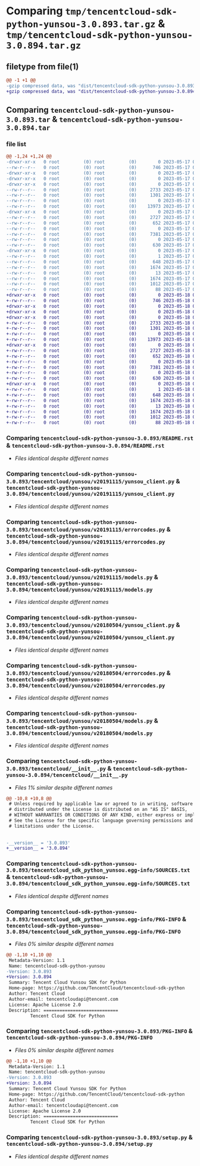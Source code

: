 # Comparing `tmp/tencentcloud-sdk-python-yunsou-3.0.893.tar.gz` & `tmp/tencentcloud-sdk-python-yunsou-3.0.894.tar.gz`

## filetype from file(1)

```diff
@@ -1 +1 @@
-gzip compressed data, was "dist/tencentcloud-sdk-python-yunsou-3.0.893.tar", last modified: Wed May 17 03:46:13 2023, max compression
+gzip compressed data, was "dist/tencentcloud-sdk-python-yunsou-3.0.894.tar", last modified: Thu May 18 00:42:53 2023, max compression
```

## Comparing `tencentcloud-sdk-python-yunsou-3.0.893.tar` & `tencentcloud-sdk-python-yunsou-3.0.894.tar`

### file list

```diff
@@ -1,24 +1,24 @@
-drwxr-xr-x   0 root         (0) root         (0)        0 2023-05-17 03:46:13.000000 tencentcloud-sdk-python-yunsou-3.0.893/
--rw-r--r--   0 root         (0) root         (0)      746 2023-05-17 03:46:13.000000 tencentcloud-sdk-python-yunsou-3.0.893/README.rst
-drwxr-xr-x   0 root         (0) root         (0)        0 2023-05-17 03:46:13.000000 tencentcloud-sdk-python-yunsou-3.0.893/tencentcloud/
-drwxr-xr-x   0 root         (0) root         (0)        0 2023-05-17 03:46:13.000000 tencentcloud-sdk-python-yunsou-3.0.893/tencentcloud/yunsou/
-drwxr-xr-x   0 root         (0) root         (0)        0 2023-05-17 03:46:13.000000 tencentcloud-sdk-python-yunsou-3.0.893/tencentcloud/yunsou/v20191115/
--rw-r--r--   0 root         (0) root         (0)     2733 2023-05-17 03:46:13.000000 tencentcloud-sdk-python-yunsou-3.0.893/tencentcloud/yunsou/v20191115/yunsou_client.py
--rw-r--r--   0 root         (0) root         (0)     1301 2023-05-17 03:46:13.000000 tencentcloud-sdk-python-yunsou-3.0.893/tencentcloud/yunsou/v20191115/errorcodes.py
--rw-r--r--   0 root         (0) root         (0)        0 2023-05-17 03:46:13.000000 tencentcloud-sdk-python-yunsou-3.0.893/tencentcloud/yunsou/v20191115/__init__.py
--rw-r--r--   0 root         (0) root         (0)    13973 2023-05-17 03:46:13.000000 tencentcloud-sdk-python-yunsou-3.0.893/tencentcloud/yunsou/v20191115/models.py
-drwxr-xr-x   0 root         (0) root         (0)        0 2023-05-17 03:46:13.000000 tencentcloud-sdk-python-yunsou-3.0.893/tencentcloud/yunsou/v20180504/
--rw-r--r--   0 root         (0) root         (0)     2727 2023-05-17 03:46:13.000000 tencentcloud-sdk-python-yunsou-3.0.893/tencentcloud/yunsou/v20180504/yunsou_client.py
--rw-r--r--   0 root         (0) root         (0)      652 2023-05-17 03:46:13.000000 tencentcloud-sdk-python-yunsou-3.0.893/tencentcloud/yunsou/v20180504/errorcodes.py
--rw-r--r--   0 root         (0) root         (0)        0 2023-05-17 03:46:13.000000 tencentcloud-sdk-python-yunsou-3.0.893/tencentcloud/yunsou/v20180504/__init__.py
--rw-r--r--   0 root         (0) root         (0)     7381 2023-05-17 03:46:13.000000 tencentcloud-sdk-python-yunsou-3.0.893/tencentcloud/yunsou/v20180504/models.py
--rw-r--r--   0 root         (0) root         (0)        0 2023-05-17 03:46:13.000000 tencentcloud-sdk-python-yunsou-3.0.893/tencentcloud/yunsou/__init__.py
--rw-r--r--   0 root         (0) root         (0)      630 2023-05-17 03:46:13.000000 tencentcloud-sdk-python-yunsou-3.0.893/tencentcloud/__init__.py
-drwxr-xr-x   0 root         (0) root         (0)        0 2023-05-17 03:46:13.000000 tencentcloud-sdk-python-yunsou-3.0.893/tencentcloud_sdk_python_yunsou.egg-info/
--rw-r--r--   0 root         (0) root         (0)        1 2023-05-17 03:46:13.000000 tencentcloud-sdk-python-yunsou-3.0.893/tencentcloud_sdk_python_yunsou.egg-info/dependency_links.txt
--rw-r--r--   0 root         (0) root         (0)      648 2023-05-17 03:46:13.000000 tencentcloud-sdk-python-yunsou-3.0.893/tencentcloud_sdk_python_yunsou.egg-info/SOURCES.txt
--rw-r--r--   0 root         (0) root         (0)     1674 2023-05-17 03:46:13.000000 tencentcloud-sdk-python-yunsou-3.0.893/tencentcloud_sdk_python_yunsou.egg-info/PKG-INFO
--rw-r--r--   0 root         (0) root         (0)       13 2023-05-17 03:46:13.000000 tencentcloud-sdk-python-yunsou-3.0.893/tencentcloud_sdk_python_yunsou.egg-info/top_level.txt
--rw-r--r--   0 root         (0) root         (0)     1674 2023-05-17 03:46:13.000000 tencentcloud-sdk-python-yunsou-3.0.893/PKG-INFO
--rw-r--r--   0 root         (0) root         (0)     1012 2023-05-17 03:46:13.000000 tencentcloud-sdk-python-yunsou-3.0.893/setup.py
--rw-r--r--   0 root         (0) root         (0)       88 2023-05-17 03:46:13.000000 tencentcloud-sdk-python-yunsou-3.0.893/setup.cfg
+drwxr-xr-x   0 root         (0) root         (0)        0 2023-05-18 00:42:53.000000 tencentcloud-sdk-python-yunsou-3.0.894/
+-rw-r--r--   0 root         (0) root         (0)      746 2023-05-18 00:42:53.000000 tencentcloud-sdk-python-yunsou-3.0.894/README.rst
+drwxr-xr-x   0 root         (0) root         (0)        0 2023-05-18 00:42:53.000000 tencentcloud-sdk-python-yunsou-3.0.894/tencentcloud/
+drwxr-xr-x   0 root         (0) root         (0)        0 2023-05-18 00:42:53.000000 tencentcloud-sdk-python-yunsou-3.0.894/tencentcloud/yunsou/
+drwxr-xr-x   0 root         (0) root         (0)        0 2023-05-18 00:42:53.000000 tencentcloud-sdk-python-yunsou-3.0.894/tencentcloud/yunsou/v20191115/
+-rw-r--r--   0 root         (0) root         (0)     2733 2023-05-18 00:42:53.000000 tencentcloud-sdk-python-yunsou-3.0.894/tencentcloud/yunsou/v20191115/yunsou_client.py
+-rw-r--r--   0 root         (0) root         (0)     1301 2023-05-18 00:42:53.000000 tencentcloud-sdk-python-yunsou-3.0.894/tencentcloud/yunsou/v20191115/errorcodes.py
+-rw-r--r--   0 root         (0) root         (0)        0 2023-05-18 00:42:53.000000 tencentcloud-sdk-python-yunsou-3.0.894/tencentcloud/yunsou/v20191115/__init__.py
+-rw-r--r--   0 root         (0) root         (0)    13973 2023-05-18 00:42:53.000000 tencentcloud-sdk-python-yunsou-3.0.894/tencentcloud/yunsou/v20191115/models.py
+drwxr-xr-x   0 root         (0) root         (0)        0 2023-05-18 00:42:53.000000 tencentcloud-sdk-python-yunsou-3.0.894/tencentcloud/yunsou/v20180504/
+-rw-r--r--   0 root         (0) root         (0)     2727 2023-05-18 00:42:53.000000 tencentcloud-sdk-python-yunsou-3.0.894/tencentcloud/yunsou/v20180504/yunsou_client.py
+-rw-r--r--   0 root         (0) root         (0)      652 2023-05-18 00:42:53.000000 tencentcloud-sdk-python-yunsou-3.0.894/tencentcloud/yunsou/v20180504/errorcodes.py
+-rw-r--r--   0 root         (0) root         (0)        0 2023-05-18 00:42:53.000000 tencentcloud-sdk-python-yunsou-3.0.894/tencentcloud/yunsou/v20180504/__init__.py
+-rw-r--r--   0 root         (0) root         (0)     7381 2023-05-18 00:42:53.000000 tencentcloud-sdk-python-yunsou-3.0.894/tencentcloud/yunsou/v20180504/models.py
+-rw-r--r--   0 root         (0) root         (0)        0 2023-05-18 00:42:53.000000 tencentcloud-sdk-python-yunsou-3.0.894/tencentcloud/yunsou/__init__.py
+-rw-r--r--   0 root         (0) root         (0)      630 2023-05-18 00:42:53.000000 tencentcloud-sdk-python-yunsou-3.0.894/tencentcloud/__init__.py
+drwxr-xr-x   0 root         (0) root         (0)        0 2023-05-18 00:42:53.000000 tencentcloud-sdk-python-yunsou-3.0.894/tencentcloud_sdk_python_yunsou.egg-info/
+-rw-r--r--   0 root         (0) root         (0)        1 2023-05-18 00:42:53.000000 tencentcloud-sdk-python-yunsou-3.0.894/tencentcloud_sdk_python_yunsou.egg-info/dependency_links.txt
+-rw-r--r--   0 root         (0) root         (0)      648 2023-05-18 00:42:53.000000 tencentcloud-sdk-python-yunsou-3.0.894/tencentcloud_sdk_python_yunsou.egg-info/SOURCES.txt
+-rw-r--r--   0 root         (0) root         (0)     1674 2023-05-18 00:42:53.000000 tencentcloud-sdk-python-yunsou-3.0.894/tencentcloud_sdk_python_yunsou.egg-info/PKG-INFO
+-rw-r--r--   0 root         (0) root         (0)       13 2023-05-18 00:42:53.000000 tencentcloud-sdk-python-yunsou-3.0.894/tencentcloud_sdk_python_yunsou.egg-info/top_level.txt
+-rw-r--r--   0 root         (0) root         (0)     1674 2023-05-18 00:42:53.000000 tencentcloud-sdk-python-yunsou-3.0.894/PKG-INFO
+-rw-r--r--   0 root         (0) root         (0)     1012 2023-05-18 00:42:53.000000 tencentcloud-sdk-python-yunsou-3.0.894/setup.py
+-rw-r--r--   0 root         (0) root         (0)       88 2023-05-18 00:42:53.000000 tencentcloud-sdk-python-yunsou-3.0.894/setup.cfg
```

### Comparing `tencentcloud-sdk-python-yunsou-3.0.893/README.rst` & `tencentcloud-sdk-python-yunsou-3.0.894/README.rst`

 * *Files identical despite different names*

### Comparing `tencentcloud-sdk-python-yunsou-3.0.893/tencentcloud/yunsou/v20191115/yunsou_client.py` & `tencentcloud-sdk-python-yunsou-3.0.894/tencentcloud/yunsou/v20191115/yunsou_client.py`

 * *Files identical despite different names*

### Comparing `tencentcloud-sdk-python-yunsou-3.0.893/tencentcloud/yunsou/v20191115/errorcodes.py` & `tencentcloud-sdk-python-yunsou-3.0.894/tencentcloud/yunsou/v20191115/errorcodes.py`

 * *Files identical despite different names*

### Comparing `tencentcloud-sdk-python-yunsou-3.0.893/tencentcloud/yunsou/v20191115/models.py` & `tencentcloud-sdk-python-yunsou-3.0.894/tencentcloud/yunsou/v20191115/models.py`

 * *Files identical despite different names*

### Comparing `tencentcloud-sdk-python-yunsou-3.0.893/tencentcloud/yunsou/v20180504/yunsou_client.py` & `tencentcloud-sdk-python-yunsou-3.0.894/tencentcloud/yunsou/v20180504/yunsou_client.py`

 * *Files identical despite different names*

### Comparing `tencentcloud-sdk-python-yunsou-3.0.893/tencentcloud/yunsou/v20180504/errorcodes.py` & `tencentcloud-sdk-python-yunsou-3.0.894/tencentcloud/yunsou/v20180504/errorcodes.py`

 * *Files identical despite different names*

### Comparing `tencentcloud-sdk-python-yunsou-3.0.893/tencentcloud/yunsou/v20180504/models.py` & `tencentcloud-sdk-python-yunsou-3.0.894/tencentcloud/yunsou/v20180504/models.py`

 * *Files identical despite different names*

### Comparing `tencentcloud-sdk-python-yunsou-3.0.893/tencentcloud/__init__.py` & `tencentcloud-sdk-python-yunsou-3.0.894/tencentcloud/__init__.py`

 * *Files 1% similar despite different names*

```diff
@@ -10,8 +10,8 @@
 # Unless required by applicable law or agreed to in writing, software
 # distributed under the License is distributed on an "AS IS" BASIS,
 # WITHOUT WARRANTIES OR CONDITIONS OF ANY KIND, either express or implied.
 # See the License for the specific language governing permissions and
 # limitations under the License.
 
 
-__version__ = '3.0.893'
+__version__ = '3.0.894'
```

### Comparing `tencentcloud-sdk-python-yunsou-3.0.893/tencentcloud_sdk_python_yunsou.egg-info/SOURCES.txt` & `tencentcloud-sdk-python-yunsou-3.0.894/tencentcloud_sdk_python_yunsou.egg-info/SOURCES.txt`

 * *Files identical despite different names*

### Comparing `tencentcloud-sdk-python-yunsou-3.0.893/tencentcloud_sdk_python_yunsou.egg-info/PKG-INFO` & `tencentcloud-sdk-python-yunsou-3.0.894/tencentcloud_sdk_python_yunsou.egg-info/PKG-INFO`

 * *Files 0% similar despite different names*

```diff
@@ -1,10 +1,10 @@
 Metadata-Version: 1.1
 Name: tencentcloud-sdk-python-yunsou
-Version: 3.0.893
+Version: 3.0.894
 Summary: Tencent Cloud Yunsou SDK for Python
 Home-page: https://github.com/TencentCloud/tencentcloud-sdk-python
 Author: Tencent Cloud
 Author-email: tencentcloudapi@tencent.com
 License: Apache License 2.0
 Description: ============================
         Tencent Cloud SDK for Python
```

### Comparing `tencentcloud-sdk-python-yunsou-3.0.893/PKG-INFO` & `tencentcloud-sdk-python-yunsou-3.0.894/PKG-INFO`

 * *Files 0% similar despite different names*

```diff
@@ -1,10 +1,10 @@
 Metadata-Version: 1.1
 Name: tencentcloud-sdk-python-yunsou
-Version: 3.0.893
+Version: 3.0.894
 Summary: Tencent Cloud Yunsou SDK for Python
 Home-page: https://github.com/TencentCloud/tencentcloud-sdk-python
 Author: Tencent Cloud
 Author-email: tencentcloudapi@tencent.com
 License: Apache License 2.0
 Description: ============================
         Tencent Cloud SDK for Python
```

### Comparing `tencentcloud-sdk-python-yunsou-3.0.893/setup.py` & `tencentcloud-sdk-python-yunsou-3.0.894/setup.py`

 * *Files identical despite different names*

